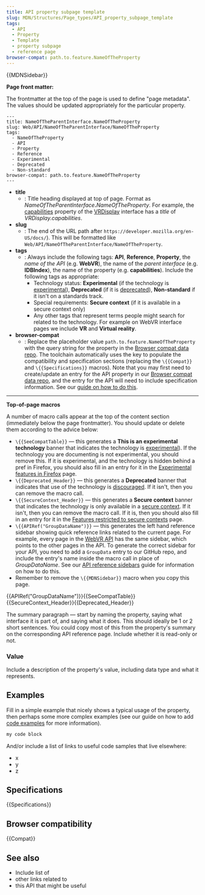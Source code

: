 ```yaml
---
title: API property subpage template
slug: MDN/Structures/Page_types/API_property_subpage_template
tags:
  - API
  - Property
  - Template
  - property subpage
  - reference page
browser-compat: path.to.feature.NameOfTheProperty
---
```

{{MDNSidebar}}

**Page front matter:**

The frontmatter at the top of the page is used to define "page metadata".
The values should be updated appropriately for the particular property.

```
---
title: NameOfTheParentInterface.NameOfTheProperty
slug: Web/API/NameOfTheParentInterface/NameOfTheProperty
tags:
  - NameOfTheProperty
  - API
  - Property
  - Reference
  - Experimental
  - Deprecated
  - Non-standard
browser-compat: path.to.feature.NameOfTheProperty
---
```

- **title**
  - : Title heading displayed at top of page.
      Format as _NameOfTheParentInterface_**.**_NameOfTheProperty_.
      For example, the [capabilities](/en-US/docs/Web/API/VRDisplay/capabilities) property of the [VRDisplay](/en-US/docs/Web/API/VRDisplay) interface has a *title* of *VRDisplay.capabilities*.
- **slug**
  - : The end of the URL path after `https://developer.mozilla.org/en-US/docs/`).
      This will be formatted like `Web/API/NameOfTheParentInterface/NameOfTheProperty`.
- **tags**
  - : Always include the following tags: **API**, **Reference**, **Property**,  the _name of the API_ (e.g. **WebVR**), the name of the _parent interface_ (e.g. **IDBIndex**), the name of the property (e.g. **capabilities**).
      Include the following tags as appropriate:
      - Technology status: **Experimental** (if the technology is [experimental](/en-US/docs/MDN/Guidelines/Conventions_definitions#experimental)), **Deprecated** (if it is [deprecated](/en-US/docs/MDN/Guidelines/Conventions_definitions#deprecated_and_obsolete)), **Non-standard** if it isn't on a standards track.
      - Special requirements: **Secure context** (if it is available in a secure context only)
      - Any other tags that represent terms people might search for related to the technology.
        For example on WebVR interface pages we include **VR** and **Virtual reality**.
- **browser-compat**
  - : Replace the placeholder value `path.to.feature.NameOfTheProperty` with the query string for the property in the [Browser compat data repo](https://github.com/mdn/browser-compat-data).
      The toolchain automatically uses the key to populate the compatibility and specification sections (replacing the `\{{Compat}}` and `\{{Specifications}}` macros).
      Note that you may first need to create/update an entry for the API property in our [Browser compat data repo](https://github.com/mdn/browser-compat-data), and the entry for the API will need to include specification information.
      See our [guide on how to do this](/en-US/docs/MDN/Structures/Compatibility_tables).

---

**Top-of-page macros**

A number of macro calls appear at the top of the content section (immediately below the page frontmatter).
You should update or delete them according to the advice below:

- `\{{SeeCompatTable}}` — this generates a **This is an experimental technology** banner that indicates the technology is [experimental](/en-US/docs/MDN/Guidelines/Conventions_definitions#experimental)).
  If the technology you are documenting is not experimental, you should remove this.
  If it is experimental, and the technology is hidden behind a pref in Firefox, you should also fill in an entry for it in the [Experimental features in Firefox](/en-US/docs/Mozilla/Firefox/Experimental_features) page.
- `\{{Deprecated_Header}}` — this generates a **Deprecated** banner that indicates that use of the technology is [discouraged](/en-US/docs/MDN/Guidelines/Conventions_definitions#deprecated_and_obsolete).
  If it isn't, then you can remove the macro call.
- `\{{SecureContext_Header}}` — this generates a **Secure context** banner that indicates the technology is only available in a [secure context](/en-US/docs/Web/Security/Secure_Contexts).
  If it isn't, then you can remove the macro call.
  If it is, then you should also fill in an entry for it in the [Features restricted to secure contexts](/en-US/docs/Web/Security/Secure_Contexts/features_restricted_to_secure_contexts) page.
- `\{{APIRef("GroupDataName")}}` — this generates the left hand reference sidebar showing quick reference links related to the current page.
  For example, every page in the [WebVR API](/en-US/docs/Web/API/WebVR_API) has the same sidebar, which points to the other pages in the API.
  To generate the correct sidebar for your API, you need to add a `GroupData` entry to our GitHub repo, and include the entry's name inside the macro call in place of _GroupDataName_.
  See our [API reference sidebars](/en-US/docs/MDN/Contribute/Howto/Write_an_API_reference/Sidebars) guide for information on how to do this.
- Remember to remove the `\{{MDNSidebar}}` macro when you copy this page.


{{APIRef("GroupDataName")}}{{SeeCompatTable}}{{SecureContext_Header}}{{Deprecated_Header}}

The summary paragraph — start by naming the property, saying what interface it is part of, and saying what it does.
This should ideally be 1 or 2 short sentences.
You could copy most of this from the property's summary on the corresponding API reference page. Include whether it is read-only or not.

### Value

Include a description of the property's value, including data type and what it represents.

## Examples

Fill in a simple example that nicely shows a typical usage of the property, then perhaps some more complex examples (see our guide on how to add [code examples](/en-US/docs/MDN/Structures/Code_examples) for more information).

```js
my code block
```

And/or include a list of links to useful code samples that live elsewhere:

- x
- y
- z

## Specifications

{{Specifications}}

## Browser compatibility

{{Compat}}

## See also

- Include list of
- other links related to
- this API that might be useful

